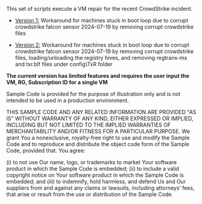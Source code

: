 This set of scripts execute a VM repair for the recent CrowdStrike incident.  

* [Version 1:](https://github.com/chrislittle/Scripts/blob/main/VM%20Repair/vmrepair.ps1)
Workaround for machines stuck in boot loop due to corrupt crowdstrike falcon sensor 2024-07-19 by removing corrupt crowdstrike files

* [Version 2:](https://github.com/chrislittle/Scripts/blob/main/VM%20Repair/vmrepair_v2.ps1)
Workaround for machines stuck in boot loop due to corrupt crowdstrike falcon sensor 2024-07-19 by removing corrupt crowdstrike files, loading/unloading the registry hives, and removing regtrans-ms and txr.blf files under config\\TxR folder

**The current version has limited features and requires the user input the VM, RG, Subscription ID for a single VM**  


Sample Code is provided for the purpose of illustration only and is not intended to be used in a production environment.

THIS SAMPLE CODE AND ANY RELATED INFORMATION ARE PROVIDED "AS IS" WITHOUT WARRANTY OF ANY KIND, EITHER EXPRESSED OR IMPLIED, INCLUDING BUT NOT LIMITED TO THE IMPLIED WARRANTIES OF MERCHANTABILITY AND/OR FITNESS FOR A PARTICULAR PURPOSE. We grant You a nonexclusive, royalty-free right to use and modify the Sample Code and to reproduce and distribute the object code form of the Sample Code, provided that. You agree:

(i) to not use Our name, logo, or trademarks to market Your software product in which the Sample Code is embedded; (ii) to include a valid copyright notice on Your software product in which the Sample Code is embedded; and (iii) to indemnify, hold harmless, and defend Us and Our suppliers from and against any claims or lawsuits, including attorneys’ fees, that arise or result from the use or distribution of the Sample Code.